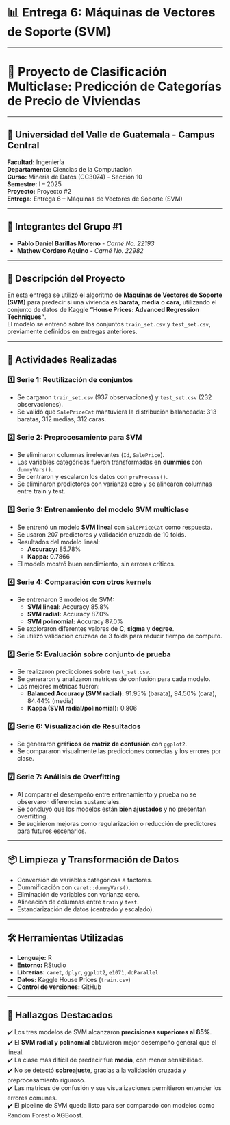 # 📊 Entrega 6: Máquinas de Vectores de Soporte (SVM)

---

# 🧠 Proyecto de Clasificación Multiclase: Predicción de Categorías de Precio de Viviendas

---

## 🏫 Universidad del Valle de Guatemala - Campus Central  
**Facultad:** Ingeniería  
**Departamento:** Ciencias de la Computación  
**Curso:** Minería de Datos (CC3074) - Sección 10  
**Semestre:** I – 2025  
**Proyecto:** Proyecto #2  
**Entrega:** Entrega 6 – Máquinas de Vectores de Soporte (SVM)  

---

## 👥 Integrantes del Grupo #1  
- **Pablo Daniel Barillas Moreno** - *Carné No. 22193*  
- **Mathew Cordero Aquino** - *Carné No. 22982*  

---

## 📌 Descripción del Proyecto  

En esta entrega se utilizó el algoritmo de **Máquinas de Vectores de Soporte (SVM)** para predecir si una vivienda es **barata**, **media** o **cara**, utilizando el conjunto de datos de Kaggle **“House Prices: Advanced Regression Techniques”**.  
El modelo se entrenó sobre los conjuntos `train_set.csv` y `test_set.csv`, previamente definidos en entregas anteriores.

---

## 🔎 Actividades Realizadas  

### 1️⃣ Serie 1: Reutilización de conjuntos  
- Se cargaron `train_set.csv` (937 observaciones) y `test_set.csv` (232 observaciones).
- Se validó que `SalePriceCat` mantuviera la distribución balanceada: 313 baratas, 312 medias, 312 caras.

### 2️⃣ Serie 2: Preprocesamiento para SVM  
- Se eliminaron columnas irrelevantes (`Id`, `SalePrice`).
- Las variables categóricas fueron transformadas en **dummies** con `dummyVars()`.
- Se centraron y escalaron los datos con `preProcess()`.
- Se eliminaron predictores con varianza cero y se alinearon columnas entre train y test.

### 3️⃣ Serie 3: Entrenamiento del modelo SVM multiclase  
- Se entrenó un modelo **SVM lineal** con `SalePriceCat` como respuesta.
- Se usaron 207 predictores y validación cruzada de 10 folds.
- Resultados del modelo lineal:
  - **Accuracy:** 85.78%
  - **Kappa:** 0.7866
- El modelo mostró buen rendimiento, sin errores críticos.

### 4️⃣ Serie 4: Comparación con otros kernels  
- Se entrenaron 3 modelos de SVM:
  - **SVM lineal:** Accuracy 85.8%
  - **SVM radial:** Accuracy 87.0%
  - **SVM polinomial:** Accuracy 87.0%
- Se exploraron diferentes valores de **C**, **sigma** y **degree**.
- Se utilizó validación cruzada de 3 folds para reducir tiempo de cómputo.

### 5️⃣ Serie 5: Evaluación sobre conjunto de prueba  
- Se realizaron predicciones sobre `test_set.csv`.
- Se generaron y analizaron matrices de confusión para cada modelo.
- Las mejores métricas fueron:
  - **Balanced Accuracy (SVM radial):** 91.95% (barata), 94.50% (cara), 84.44% (media)
  - **Kappa (SVM radial/polinomial):** 0.806

### 6️⃣ Serie 6: Visualización de Resultados  
- Se generaron **gráficos de matriz de confusión** con `ggplot2`.
- Se compararon visualmente las predicciones correctas y los errores por clase.

### 7️⃣ Serie 7: Análisis de Overfitting  
- Al comparar el desempeño entre entrenamiento y prueba no se observaron diferencias sustanciales.
- Se concluyó que los modelos están **bien ajustados** y no presentan overfitting.
- Se sugirieron mejoras como regularización o reducción de predictores para futuros escenarios.

---

## 📦 Limpieza y Transformación de Datos  

- Conversión de variables categóricas a factores.
- Dummificación con `caret::dummyVars()`.
- Eliminación de variables con varianza cero.
- Alineación de columnas entre `train` y `test`.
- Estandarización de datos (centrado y escalado).

---

## 🛠 Herramientas Utilizadas  

- **Lenguaje:** R  
- **Entorno:** RStudio  
- **Librerías:** `caret`, `dplyr`, `ggplot2`, `e1071`, `doParallel`  
- **Datos:** Kaggle House Prices (`train.csv`)  
- **Control de versiones:** GitHub  

---

## 📢 Hallazgos Destacados  

✔️ Los tres modelos de SVM alcanzaron **precisiones superiores al 85%**.  
✔️ El **SVM radial y polinomial** obtuvieron mejor desempeño general que el lineal.  
✔️ La clase más difícil de predecir fue **media**, con menor sensibilidad.  
✔️ No se detectó **sobreajuste**, gracias a la validación cruzada y preprocesamiento riguroso.  
✔️ Las matrices de confusión y sus visualizaciones permitieron entender los errores comunes.  
✔️ El pipeline de SVM queda listo para ser comparado con modelos como Random Forest o XGBoost.
